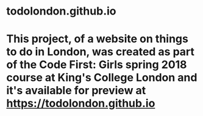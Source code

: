 # todolondon.github.io

# This project, of a website on things to do in London, was created as part of the Code First: Girls spring 2018 course at King's College London and it's available for preview at https://todolondon.github.io
